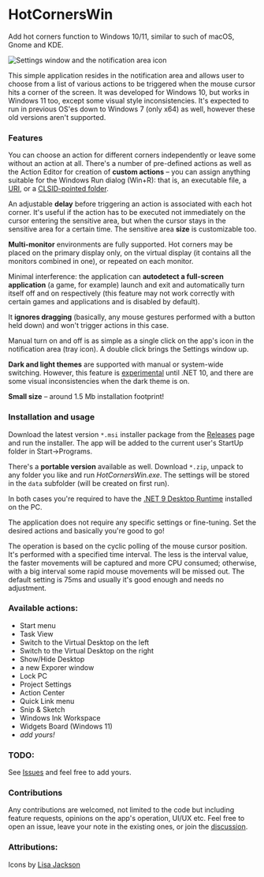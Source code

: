 # HotCornersWin
Add hot corners function to Windows 10/11, similar to such of macOS, Gnome and KDE.

![Settings window and the notification area icon](https://github.com/flexits/HotCornersWin/assets/86118729/b9f6b1ee-2f83-4766-a061-7bd705913496)

This simple application resides in the notification area and allows user to choose from a list of various actions to be triggered when the mouse cursor hits a corner of the screen. It was developed for Windows 10, but works in Windows 11 too, except some visual style inconsistencies. It's expected to run in previous OS'es down to Windows 7 (only x64) as well, however these old versions aren't supported. 

### Features

You can choose an action for different corners independently or leave some without an action at all. There's a number of pre-defined actions as well as the Action Editor for creation of **custom actions** – you can assign anything suitable for the Windows Run dialog (Win+R): that is, an executable file, a [URI](https://learn.microsoft.com/en-us/windows/uwp/launch-resume/launch-settings-app?WT.mc_id=WD-MVP-5000693#ms-settings-uri-scheme-reference), or a [CLSID-pointed folder](https://www.autohotkey.com/docs/v1/misc/CLSID-List.htm).

An adjustable **delay** before triggering an action is associated with each hot corner. It's useful if the action has to be executed not immediately on the cursor entering the sensitive area, but when the cursor stays in the sensitive area for a certain time. The sensitive area **size** is customizable too.

**Multi-monitor** environments are fully supported. Hot corners may be placed on the primary display only, on the virtual display (it contains all the monitors combined in one), or repeated on each monitor.

Minimal interference: the application can **autodetect a full-screen application** (a game, for example) launch and exit and automatically turn itself off and on respectively (this feature may not work correctly with certain games and applications and is disabled by default). 

It **ignores dragging** (basically, any mouse gestures performed with a button held down) and won't trigger actions in this case.

Manual turn on and off is as simple as a single click on the app's icon in the notification area (tray icon). A double click brings the Settings window up.

**Dark and light themes** are supported with manual or system-wide switching. However, this feature is [experimental](https://learn.microsoft.com/en-us/dotnet/desktop/winforms/whats-new/net90?view=netdesktop-9.0#dark-mode) until .NET 10, and there are some visual inconsistencies when the dark theme is on.

**Small size** – around 1.5 Mb installation footprint!

### Installation and usage
Download the latest version `*.msi` installer package from the [Releases](https://github.com/flexits/HotCornersWin/releases) page and run the installer. The app will be added to the current user's StartUp folder in Start->Programs. 

There's a **portable version** available as well. Download `*.zip`, unpack to any folder you like and run _HotCornersWin.exe_. The settings will be stored in the `data` subfolder (will be created on first run).

In both cases you're required to have the [.NET 9 Desktop Runtime](https://dotnet.microsoft.com/en-us/download/dotnet/9.0) installed on the PC.

The application does not require any specific settings or fine-tuning. Set the desired actions and basically you're good to go! 

The operation is based on the cyclic polling of the mouse cursor position. It's performed with a specified time interval. The less is the interval value, the faster movements will be captured and more CPU consumed; otherwise, with a big interval some rapid mouse movements will be missed out. The default setting is 75ms and usually it's good enough and needs no adjustment. 

### Available actions:
* Start menu
* Task View
* Switch to the Virtual Desktop on the left
* Switch to the Virtual Desktop on the right
* Show/Hide Desktop
* a new Exporer window
* Lock PC
* Project Settings
* Action Center
* Quick Link menu
* Snip & Sketch
* Windows Ink Workspace
* Widgets Board (Windows 11)
* *add yours!*

### TODO:
See [Issues](https://github.com/flexits/HotCornersWin/issues) and feel free to add yours.

### Contributions

Any contributions are welcomed, not limited to the code but including feature requests, opinions on the app's operation, UI/UX etc. Feel free to open an issue, leave your note in the existing ones, or join the [discussion](https://github.com/flexits/HotCornersWin/discussions/16).

### Attributions:

Icons by <a target="_blank" href="https://github.com/Lisa24Jackson">Lisa Jackson</a>
